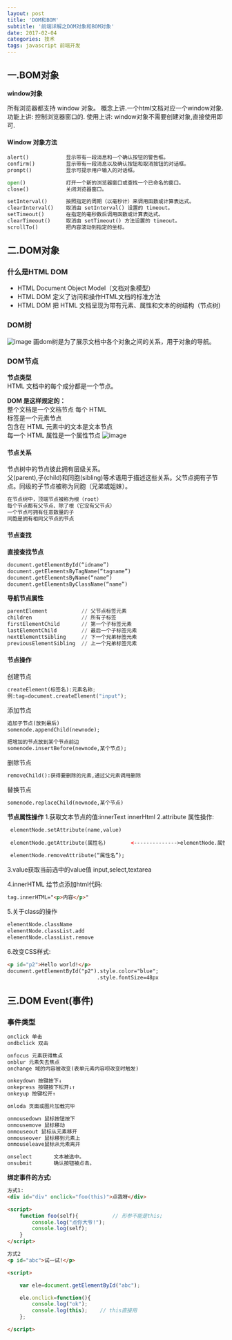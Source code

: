 ```yaml
---
layout: post
title: 'DOM和BOM'
subtitle: '前端详解之DOM对象和BOM对象'
date: 2017-02-04
categories: 技术
tags: javascript 前端开发
---
```


## 一.BOM对象 

**window对象**

所有浏览器都支持 window 对象。
概念上讲.一个html文档对应一个window对象.
功能上讲: 控制浏览器窗口的.
使用上讲: window对象不需要创建对象,直接使用即可.
#### Window 对象方法
~~~python
alert()            显示带有一段消息和一个确认按钮的警告框。
confirm()          显示带有一段消息以及确认按钮和取消按钮的对话框。
prompt()           显示可提示用户输入的对话框。

open()             打开一个新的浏览器窗口或查找一个已命名的窗口。
close()            关闭浏览器窗口。

setInterval()      按照指定的周期（以毫秒计）来调用函数或计算表达式。
clearInterval()    取消由 setInterval() 设置的 timeout。
setTimeout()       在指定的毫秒数后调用函数或计算表达式。
clearTimeout()     取消由 setTimeout() 方法设置的 timeout。
scrollTo()         把内容滚动到指定的坐标。
~~~





## 二.DOM对象

### 什么是HTML  DOM

- HTML  Document Object Model（文档对象模型）
- HTML DOM 定义了访问和操作HTML文档的标准方法
- HTML DOM 把 HTML 文档呈现为带有元素、属性和文本的树结构（节点树)

### DOM树
![image](http://images2015.cnblogs.com/blog/877318/201705/877318-20170524162619154-241270145.png)
 画dom树是为了展示文档中各个对象之间的关系，用于对象的导航。

### DOM节点

**节点类型**  
HTML 文档中的每个成分都是一个节点。

**DOM 是这样规定的：**  
整个文档是一个文档节点 
每个 HTML  
标签是一个元素节点  
包含在 HTML   元素中的文本是文本节点   
每一个 HTML   属性是一个属性节点
![image](http://images2015.cnblogs.com/blog/877318/201705/877318-20170524181750638-251706028.png)

#### **节点关系**  
节点树中的节点彼此拥有层级关系。  
父(parent),子(child)和同胞(sibling)等术语用于描述这些关系。父节点拥有子节点。同级的子节点被称为同胞（兄弟或姐妹）。

```python
在节点树中，顶端节点被称为根（root）
每个节点都有父节点、除了根（它没有父节点）
一个节点可拥有任意数量的子
同胞是拥有相同父节点的节点
```

#### 节点查找
**直接查找节点**

```python
document.getElementById(“idname”)
document.getElementsByTagName(“tagname”)
document.getElementsByName(“name”)
document.getElementsByClassName(“name”)
```

**导航节点属性**

```python
parentElement           // 父节点标签元素
children                // 所有子标签
firstElementChild       // 第一个子标签元素
lastElementChild        // 最后一个子标签元素
nextElementtSibling     // 下一个兄弟标签元素
previousElementSibling  // 上一个兄弟标签元素
```



#### 节点操作

创建节点

```python
createElement(标签名):元素名称;
例:tag=document.createElement("input");
```

添加节点

```html
追加子节点(放到最后)
somenode.appendChild(newnode);

把增加的节点放到某个节点前边
somenode.insertBefore(newnode,某个节点);
```

删除节点

```html
removeChild():获得要删除的元素,通过父元素调用删除
```

替换节点

```html
somenode.replaceChild(newnode,某个节点)
```

**节点属性操作**
1.获取文本节点的值:innerText innerHtml
2.attribute 属性操作:
```html
 elementNode.setAttribute(name,value)    
 
 elementNode.getAttribute(属性名)        <-------------->elementNode.属性名(DHTML)
  
 elementNode.removeAttribute(“属性名”);
```





3.value获取当前选中的value值
input,select,textarea

4.innerHTML 给节点添加html代码:

```html
tag.innerHTML="<p>内容</p>"
```
5.关于class的操作

```html
elementNode.className
elementNode.classList.add
elementNode.classList.remove
```

6.改变CSS样式:
​    
```html
<p id="p2">Hello world!</p>
document.getElementById("p2").style.color="blue";
                             .style.fontSize=48px
```

## 三.DOM Event(事件)

### 事件类型
```html
onclick 单击
ondbclick 双击

onfocus 元素获得焦点
onblur 元素失去焦点
onchange 域的内容被改变(表单元素内容呗改变时触发)

onkeydown 按键按下↓
onkepress 按键按下松开↓↑
onkeyup 按键松开↑

onloda 页面或图片加载完毕

onmousedown 鼠标按钮按下
onmousemove 鼠标移动
onmouseout 鼠标从元素移开
onmouseover 鼠标移到元素上
onmouseleave鼠标从元素离开

onselect       文本被选中。
onsubmit       确认按钮被点击。
```

**绑定事件的方式:**
​    
```html
方式1:
<div id="div" onclick="foo(this)">点我呀</div>

<script>
    function foo(self){           // 形参不能是this;
        console.log("点你大爷!");
        console.log(self);   
    }
</script>

方式2
<p id="abc">试一试!</p>

<script>

    var ele=document.getElementById("abc");

    ele.onclick=function(){
        console.log("ok");
        console.log(this);    // this直接用
    };

</script>
```


